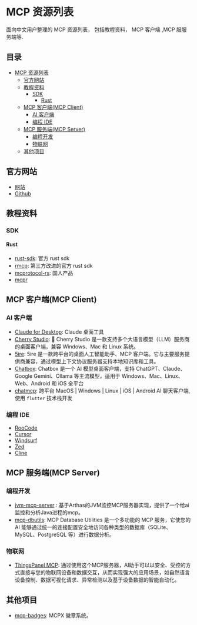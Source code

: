 # MCP 资源列表
面向中文用户整理的 MCP 资源列表， 包括教程资料， MCP 客户端 ,MCP 服服务端等.

<!-- 目录由 https://github.com/pbzweihander/markdown-toc 工具生成 -->


## 目录

- [MCP 资源列表](#mcp-%E8%B5%84%E6%BA%90%E5%88%97%E8%A1%A8)
    - [官方网站](#%E5%AE%98%E6%96%B9%E7%BD%91%E7%AB%99)
    - [教程资料](#%E6%95%99%E7%A8%8B%E8%B5%84%E6%96%99)
        - [SDK](#sdk)
            - [Rust](#rust)
    - [MCP 客户端(MCP Client)](#mcp-%E5%AE%A2%E6%88%B7%E7%AB%AF(mcp-client))
        - [AI 客户端](#ai-%E5%AE%A2%E6%88%B7%E7%AB%AF)
        - [编程 IDE](#%E7%BC%96%E7%A8%8B-ide)
    - [MCP 服务端(MCP Server)](#mcp-%E6%9C%8D%E5%8A%A1%E7%AB%AF(mcp-server))
        - [编程开发](#%E7%BC%96%E7%A8%8B%E5%BC%80%E5%8F%91)
        - [物联网](#%E7%89%A9%E8%81%94%E7%BD%91)
    - [其他项目](#%E5%85%B6%E4%BB%96%E9%A1%B9%E7%9B%AE)

## 官方网站

- [网站](https://modelcontextprotocol.io/introduction)
- [Github](https://github.com/modelcontextprotocol)

## 教程资料

### SDK

#### Rust
- [rust-sdk](https://github.com/modelcontextprotocol/rust-sdk): 官方 rust sdk
- [rmcp](https://github.com/4t145/rmcp): 第三方改进的官方 rust sdk
- [mcprotocol-rs](https://github.com/Adiao1973/mcprotocol-rs): 国人产品
- [mcpr](https://github.com/conikeec/mcpr)


## MCP 客户端(MCP Client)

### AI 客户端
- [Claude for Desktop](https://claude.ai/download): Claude 桌面工具
- [Cherry Studio](https://cherry-ai.com/): 🍒 Cherry Studio 是一款支持多个大语言模型（LLM）服务商的桌面客户端，兼容 Windows、Mac 和 Linux 系统。
- [5ire](https://github.com/nanbingxyz/5ire): 5ire 是一款跨平台的桌面人工智能助手、MCP 客户端。它与主要服务提供商兼容，通过模型上下文协议服务器支持本地知识库和工具。
- [Chatbox](https://github.com/Bin-Huang/chatbox/): Chatbox 是一个 AI 模型桌面客户端，支持 ChatGPT、Claude、Google Gemini、Ollama 等主流模型，适用于 Windows、Mac、Linux、Web、Android 和 iOS 全平台
- [chatmcp](https://github.com/daodao97/chatmcp): 跨平台 MacOS | Windows | Linux | iOS | Android AI 聊天客户端, 使用 `flutter` 技术栈开发


### 编程 IDE
- [RooCode](https://roocode.com/)
- [Cursor](https://www.cursor.com/)
- [Windsurf](https://codeium.com/windsurf)
- [Zed](https://zed.dev/)
- [Cline](https://github.com/cline/cline)

## MCP 服务端(MCP Server)

### 编程开发
- [jvm-mcp-server](https://github.com/xzq-xu/jvm-mcp-server) : 基于Arthas的JVM监控MCP服务器实现，提供了一个给ai监控和分析Java进程的mcp。
- [mcp-dbutils](https://github.com/donghao1393/mcp-dbutils): MCP Database Utilities 是一个多功能的 MCP 服务，它使您的 AI 能够通过统一的连接配置安全地访问各种类型的数据库（SQLite、MySQL、PostgreSQL 等）进行数据分析。


### 物联网
- [ThingsPanel MCP](https://github.com/ThingsPanel/thingspanel-mcp): 通过使用这个MCP服务器，AI助手可以以安全、受控的方式直接与您的物联网设备和数据交互，从而实现强大的应用场景，如自然语言设备控制、数据可视化请求、异常检测以及基于设备数据的智能自动化。

## 其他项目
- [mcp-badges](https://github.com/mcpx-dev/mcp-badges): MCPX 徽章系统。

